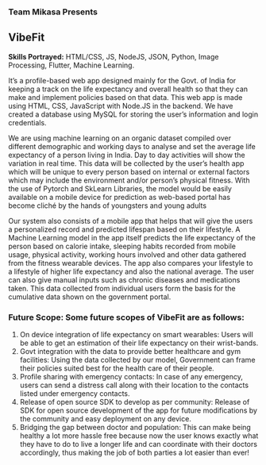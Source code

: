 ### Team Mikasa Presents
## VibeFit

**Skills Portrayed:** HTML/CSS, JS, NodeJS, JSON, Python, Image Processing, Flutter, Machine Learning.

It’s a profile-based web app designed mainly for the Govt. of India for keeping a track on the life expectancy and overall health so that they can make and implement policies based on that data. This web app is made using HTML, CSS, JavaScript with Node.JS in the backend. We have created a database using MySQL for storing the user’s information and login credentials.

We are using machine learning on an organic dataset compiled over different demographic and working days to analyse and set the average life expectancy of a person living in India. Day to day activities will show the variation in real time. This data will be collected by the user’s health app which will be unique to every person based on internal or external factors which may include the environment and/or person’s physical fitness. With the use of Pytorch and SkLearn Libraries, the model would be easily available on a mobile device for prediction as web-based portal has become cliché by the hands of youngsters and young adults

Our system also consists of a mobile app that helps that will give the users a personalized record and predicted lifespan based on their lifestyle. A Machine Learning model in the app itself predicts the life expectancy of the person based on calorie intake, sleeping habits recorded from mobile usage, physical activity, working hours involved and other data gathered from the fitness wearable devices. The app also compares your lifestyle to a lifestyle of higher life expectancy and also the national average. The user can also give manual inputs such as chronic diseases and medications taken. This data collected from individual users form the basis for the cumulative data shown on the government portal. 

### Future Scope: Some future scopes of VibeFit are as follows:
1. On device integration of life expectancy on smart wearables: Users will be able to get an estimation of their life expectancy on their wrist-bands.
2. Govt integration with the data to provide better healthcare and gym facilities: Using the data collected by our model, Government can frame their policies suited best for the health care of their people.
3. Profile sharing with emergency contacts: In case of any emergency, users can send a distress call along with their location to the contacts listed under emergency contacts.
4. Release of open source SDK to develop as per community: Release of SDK for open source development of the app for future modifications by the community and easy deployment on any device.
5. Bridging the gap between doctor and population: This can make being healthy a lot more hassle free because now the user knows exactly what they have to do to live a longer life and can coordinate with their doctors accordingly, thus making the job of both parties a lot easier than ever!
